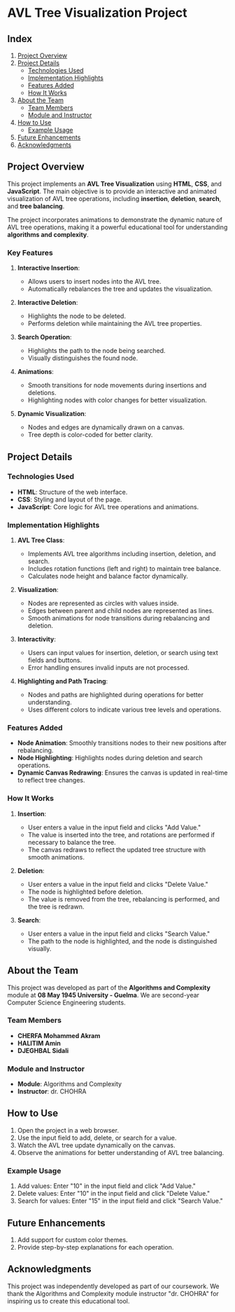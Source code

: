 # AVL Tree Visualization Project

## Index
1. [Project Overview](#project-overview)
2. [Project Details](#project-details)
   - [Technologies Used](#technologies-used)
   - [Implementation Highlights](#implementation-highlights)
   - [Features Added](#features-added)
   - [How It Works](#how-it-works)
3. [About the Team](#about-the-team)
   - [Team Members](#team-members)
   - [Module and Instructor](#module-and-instructor)
4. [How to Use](#how-to-use)
   - [Example Usage](#example-usage)
5. [Future Enhancements](#future-enhancements)
6. [Acknowledgments](#acknowledgments)

## Project Overview
This project implements an **AVL Tree Visualization** using **HTML**, **CSS**, and **JavaScript**. The main objective is to provide an interactive and animated visualization of AVL tree operations, including **insertion**, **deletion**, **search**, and **tree balancing**.

The project incorporates animations to demonstrate the dynamic nature of AVL tree operations, making it a powerful educational tool for understanding **algorithms and complexity**.

### Key Features
1. **Interactive Insertion**:
   - Allows users to insert nodes into the AVL tree.
   - Automatically rebalances the tree and updates the visualization.

2. **Interactive Deletion**:
   - Highlights the node to be deleted.
   - Performs deletion while maintaining the AVL tree properties.

3. **Search Operation**:
   - Highlights the path to the node being searched.
   - Visually distinguishes the found node.

4. **Animations**:
   - Smooth transitions for node movements during insertions and deletions.
   - Highlighting nodes with color changes for better visualization.

5. **Dynamic Visualization**:
   - Nodes and edges are dynamically drawn on a canvas.
   - Tree depth is color-coded for better clarity.

## Project Details

### Technologies Used
- **HTML**: Structure of the web interface.
- **CSS**: Styling and layout of the page.
- **JavaScript**: Core logic for AVL tree operations and animations.

### Implementation Highlights
1. **AVL Tree Class**:
   - Implements AVL tree algorithms including insertion, deletion, and search.
   - Includes rotation functions (left and right) to maintain tree balance.
   - Calculates node height and balance factor dynamically.

2. **Visualization**:
   - Nodes are represented as circles with values inside.
   - Edges between parent and child nodes are represented as lines.
   - Smooth animations for node transitions during rebalancing and deletion.

3. **Interactivity**:
   - Users can input values for insertion, deletion, or search using text fields and buttons.
   - Error handling ensures invalid inputs are not processed.

4. **Highlighting and Path Tracing**:
   - Nodes and paths are highlighted during operations for better understanding.
   - Uses different colors to indicate various tree levels and operations.

### Features Added
- **Node Animation**: Smoothly transitions nodes to their new positions after rebalancing.
- **Node Highlighting**: Highlights nodes during deletion and search operations.
- **Dynamic Canvas Redrawing**: Ensures the canvas is updated in real-time to reflect tree changes.

### How It Works
1. **Insertion**:
   - User enters a value in the input field and clicks "Add Value."
   - The value is inserted into the tree, and rotations are performed if necessary to balance the tree.
   - The canvas redraws to reflect the updated tree structure with smooth animations.

2. **Deletion**:
   - User enters a value in the input field and clicks "Delete Value."
   - The node is highlighted before deletion.
   - The value is removed from the tree, rebalancing is performed, and the tree is redrawn.

3. **Search**:
   - User enters a value in the input field and clicks "Search Value."
   - The path to the node is highlighted, and the node is distinguished visually.

## About the Team
This project was developed as part of the **Algorithms and Complexity** module at **08 May 1945 University - Guelma**. We are second-year Computer Science Engineering students.

### Team Members
- **CHERFA Mohammed Akram**
- **HALITIM Amin**
- **DJEGHBAL Sidali**

### Module and Instructor
- **Module**: Algorithms and Complexity
- **Instructor**: dr. CHOHRA

## How to Use
1. Open the project in a web browser.
2. Use the input field to add, delete, or search for a value.
3. Watch the AVL tree update dynamically on the canvas.
4. Observe the animations for better understanding of AVL tree balancing.

### Example Usage
1. Add values: Enter "10" in the input field and click "Add Value."
2. Delete values: Enter "10" in the input field and click "Delete Value."
3. Search for values: Enter "15" in the input field and click "Search Value."

## Future Enhancements
1. Add support for custom color themes.
2. Provide step-by-step explanations for each operation.

## Acknowledgments
This project was independently developed as part of our coursework. We thank the Algorithms and Complexity module instructor "dr. CHOHRA" for inspiring us to create this educational tool.

